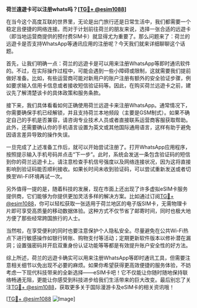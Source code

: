 **荷兰遠遊卡可以注册whats吗？[[TG💪+ @esim1088](https://t.me/s/esim1088)]**

在当今这个高度互联的世界里，无论是出门旅行还是日常生活中，我们都需要一个稳定且便捷的网络连接。而对于计划前往荷兰的朋友来说，选择一张合适的远遊卡（即当地运营商提供的预付费SIM卡）就显得尤为重要了。那么问题来了：荷兰的远遊卡是否支持WhatsApp等通讯应用的注册呢？今天我们就来详细聊聊这个话题。

首先，让我们明确一点：荷兰的远遊卡是可以用来注册WhatsApp等即时通讯软件的。不过，在实际操作过程中，可能会遇到一些小障碍或限制，这就需要我们提前做好准备。比如，有些运营商可能对新用户的账户注册有额外的安全验证步骤，例如要求输入信用卡信息或者接收短信验证码等。因此，在购买荷兰远遊卡之前，建议先了解清楚该卡的具体政策和服务条款。

接下来，我们具体看看如何正确使用荷兰远遊卡来注册WhatsApp。通常情况下，你需要确保手机已经解锁，并且支持荷兰本地频段（主要是GSM制式）。如果不确定自己的手机是否兼容，请咨询专业技术人员或者直接联系运营商客服获取帮助。此外，还需要确认你的手机语言设置为英文或其他国际通用语言，这样有助于避免因语言差异导致的操作失误。

一旦完成了上述准备工作后，就可以开始尝试注册了。打开WhatsApp应用程序，按照提示输入手机号码并点击“下一步”。此时，系统会发送一条包含验证码的短信到你的荷兰远遊卡上。请注意检查手机信号强度以及网络连接状况，因为这将直接影响到验证码能否顺利接收。如果长时间未收到验证码，可以尝试重新发送或者切换至Wi-Fi环境再试一次。

另外值得一提的是，随着科技的发展，现在市面上还出现了许多虚拟eSIM卡服务提供商，它们能够为你提供更加灵活多样的解决方案。比如通过订阅[TG💪+ @esim1088](https://t.me/s/esim1088)，你可以轻松获取一张适用于荷兰地区的电子版SIM卡，无需物理卡片即可享受高质量的移动数据体验。这种方式不仅节省了邮寄时间，同时也极大地方便了那些经常跨国旅行的人士。

当然啦，在享受便利的同时也要注意保护个人隐私安全。尽量避免在公共Wi-Fi热点下进行敏感操作如银行转账、购物支付等活动；定期更新软件版本以修补潜在漏洞；设置强密码并开启双重身份认证功能等等都是有效提升账户安全性的好方法。

综上所述，荷兰的远遊卡确实可以用来注册WhatsApp等即时通讯工具，但需要注意相关细节以免出现不必要的麻烦。如果你希望获得更高效便捷的服务体验，不妨考虑一下现代科技带来的全新选择——eSIM卡吧！它不仅能让你随时随地保持联络畅通无阻，更能让你感受到科技进步给我们生活带来的巨大改变。最后别忘了关注[TG💪+ @esim1088](https://t.me/s/esim1088)，获取更多关于国际漫游卡及eSIM卡的相关资讯哦！

[[TG💪+ @esim1088](https://t.me/s/esim1088) ![Image](https://i.postimg.cc/4NQfJmqS/Snipaste-2025-05-13-00-14-12.png)]